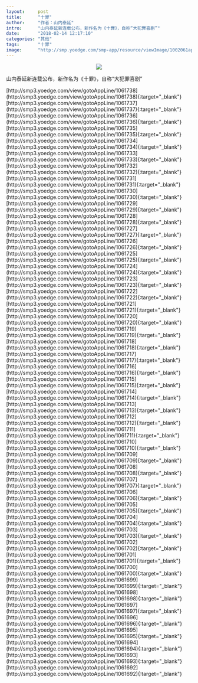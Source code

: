 ```yaml
---
layout:     post
title:      "十罪"
author:     "作者：山内泰延"
intro:      "山内泰延新连载公布，新作名为《十罪》，自称“大犯罪喜剧”"
date:       "2018-02-14 12:17:10"
categories: "其他"
tags:       "十罪"
image:      "http://smp.yoedge.com/smp-app/resource/viewImage/1002061appline.png"
---
```

<div style="text-align: center">
<p><img src="http://smp.yoedge.com/smp-app/resource/viewImage/1002061appline.png"/></p>
</div>
<p class="post-meta">
<span>山内泰延新连载公布，新作名为《十罪》，自称“大犯罪喜剧”</span>
</p>
[http://smp3.yoedge.com/view/gotoAppLine/1061738](http://smp3.yoedge.com/view/gotoAppLine/1061738){:target="_blank"}
[http://smp3.yoedge.com/view/gotoAppLine/1061737](http://smp3.yoedge.com/view/gotoAppLine/1061737){:target="_blank"}
[http://smp3.yoedge.com/view/gotoAppLine/1061736](http://smp3.yoedge.com/view/gotoAppLine/1061736){:target="_blank"}
[http://smp3.yoedge.com/view/gotoAppLine/1061735](http://smp3.yoedge.com/view/gotoAppLine/1061735){:target="_blank"}
[http://smp3.yoedge.com/view/gotoAppLine/1061734](http://smp3.yoedge.com/view/gotoAppLine/1061734){:target="_blank"}
[http://smp3.yoedge.com/view/gotoAppLine/1061733](http://smp3.yoedge.com/view/gotoAppLine/1061733){:target="_blank"}
[http://smp3.yoedge.com/view/gotoAppLine/1061732](http://smp3.yoedge.com/view/gotoAppLine/1061732){:target="_blank"}
[http://smp3.yoedge.com/view/gotoAppLine/1061731](http://smp3.yoedge.com/view/gotoAppLine/1061731){:target="_blank"}
[http://smp3.yoedge.com/view/gotoAppLine/1061730](http://smp3.yoedge.com/view/gotoAppLine/1061730){:target="_blank"}
[http://smp3.yoedge.com/view/gotoAppLine/1061729](http://smp3.yoedge.com/view/gotoAppLine/1061729){:target="_blank"}
[http://smp3.yoedge.com/view/gotoAppLine/1061728](http://smp3.yoedge.com/view/gotoAppLine/1061728){:target="_blank"}
[http://smp3.yoedge.com/view/gotoAppLine/1061727](http://smp3.yoedge.com/view/gotoAppLine/1061727){:target="_blank"}
[http://smp3.yoedge.com/view/gotoAppLine/1061726](http://smp3.yoedge.com/view/gotoAppLine/1061726){:target="_blank"}
[http://smp3.yoedge.com/view/gotoAppLine/1061725](http://smp3.yoedge.com/view/gotoAppLine/1061725){:target="_blank"}
[http://smp3.yoedge.com/view/gotoAppLine/1061724](http://smp3.yoedge.com/view/gotoAppLine/1061724){:target="_blank"}
[http://smp3.yoedge.com/view/gotoAppLine/1061723](http://smp3.yoedge.com/view/gotoAppLine/1061723){:target="_blank"}
[http://smp3.yoedge.com/view/gotoAppLine/1061722](http://smp3.yoedge.com/view/gotoAppLine/1061722){:target="_blank"}
[http://smp3.yoedge.com/view/gotoAppLine/1061721](http://smp3.yoedge.com/view/gotoAppLine/1061721){:target="_blank"}
[http://smp3.yoedge.com/view/gotoAppLine/1061720](http://smp3.yoedge.com/view/gotoAppLine/1061720){:target="_blank"}
[http://smp3.yoedge.com/view/gotoAppLine/1061719](http://smp3.yoedge.com/view/gotoAppLine/1061719){:target="_blank"}
[http://smp3.yoedge.com/view/gotoAppLine/1061718](http://smp3.yoedge.com/view/gotoAppLine/1061718){:target="_blank"}
[http://smp3.yoedge.com/view/gotoAppLine/1061717](http://smp3.yoedge.com/view/gotoAppLine/1061717){:target="_blank"}
[http://smp3.yoedge.com/view/gotoAppLine/1061716](http://smp3.yoedge.com/view/gotoAppLine/1061716){:target="_blank"}
[http://smp3.yoedge.com/view/gotoAppLine/1061715](http://smp3.yoedge.com/view/gotoAppLine/1061715){:target="_blank"}
[http://smp3.yoedge.com/view/gotoAppLine/1061714](http://smp3.yoedge.com/view/gotoAppLine/1061714){:target="_blank"}
[http://smp3.yoedge.com/view/gotoAppLine/1061713](http://smp3.yoedge.com/view/gotoAppLine/1061713){:target="_blank"}
[http://smp3.yoedge.com/view/gotoAppLine/1061712](http://smp3.yoedge.com/view/gotoAppLine/1061712){:target="_blank"}
[http://smp3.yoedge.com/view/gotoAppLine/1061711](http://smp3.yoedge.com/view/gotoAppLine/1061711){:target="_blank"}
[http://smp3.yoedge.com/view/gotoAppLine/1061710](http://smp3.yoedge.com/view/gotoAppLine/1061710){:target="_blank"}
[http://smp3.yoedge.com/view/gotoAppLine/1061709](http://smp3.yoedge.com/view/gotoAppLine/1061709){:target="_blank"}
[http://smp3.yoedge.com/view/gotoAppLine/1061708](http://smp3.yoedge.com/view/gotoAppLine/1061708){:target="_blank"}
[http://smp3.yoedge.com/view/gotoAppLine/1061707](http://smp3.yoedge.com/view/gotoAppLine/1061707){:target="_blank"}
[http://smp3.yoedge.com/view/gotoAppLine/1061706](http://smp3.yoedge.com/view/gotoAppLine/1061706){:target="_blank"}
[http://smp3.yoedge.com/view/gotoAppLine/1061705](http://smp3.yoedge.com/view/gotoAppLine/1061705){:target="_blank"}
[http://smp3.yoedge.com/view/gotoAppLine/1061704](http://smp3.yoedge.com/view/gotoAppLine/1061704){:target="_blank"}
[http://smp3.yoedge.com/view/gotoAppLine/1061703](http://smp3.yoedge.com/view/gotoAppLine/1061703){:target="_blank"}
[http://smp3.yoedge.com/view/gotoAppLine/1061702](http://smp3.yoedge.com/view/gotoAppLine/1061702){:target="_blank"}
[http://smp3.yoedge.com/view/gotoAppLine/1061701](http://smp3.yoedge.com/view/gotoAppLine/1061701){:target="_blank"}
[http://smp3.yoedge.com/view/gotoAppLine/1061700](http://smp3.yoedge.com/view/gotoAppLine/1061700){:target="_blank"}
[http://smp3.yoedge.com/view/gotoAppLine/1061699](http://smp3.yoedge.com/view/gotoAppLine/1061699){:target="_blank"}
[http://smp3.yoedge.com/view/gotoAppLine/1061698](http://smp3.yoedge.com/view/gotoAppLine/1061698){:target="_blank"}
[http://smp3.yoedge.com/view/gotoAppLine/1061697](http://smp3.yoedge.com/view/gotoAppLine/1061697){:target="_blank"}
[http://smp3.yoedge.com/view/gotoAppLine/1061696](http://smp3.yoedge.com/view/gotoAppLine/1061696){:target="_blank"}
[http://smp3.yoedge.com/view/gotoAppLine/1061695](http://smp3.yoedge.com/view/gotoAppLine/1061695){:target="_blank"}
[http://smp3.yoedge.com/view/gotoAppLine/1061694](http://smp3.yoedge.com/view/gotoAppLine/1061694){:target="_blank"}
[http://smp3.yoedge.com/view/gotoAppLine/1061693](http://smp3.yoedge.com/view/gotoAppLine/1061693){:target="_blank"}
[http://smp3.yoedge.com/view/gotoAppLine/1061692](http://smp3.yoedge.com/view/gotoAppLine/1061692){:target="_blank"}


